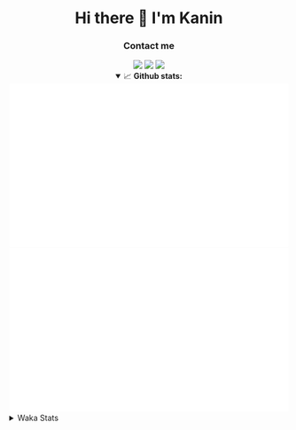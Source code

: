 <div align="center">
 <h1>Hi there 👋 I'm Kanin</h1>
 <h3>Contact me</h3>
 <a href="mailto:im@kanin.dev"><img src="https://img.shields.io/badge/gmail-%23D14836.svg?&style=for-the-badge&logo=gmail&logoColor=white"/></a>
 <a href="https://twitter.com/KaninTwt"><img src="https://img.shields.io/badge/twitter-%231DA1F2.svg?&style=for-the-badge&logo=twitter&logoColor=white"/></a>
 <a href="https://www.linkedin.com/in/KaninDev"><img src="https://img.shields.io/badge/linkedin-%230077B5.svg?&style=for-the-badge&logo=linkedin&logoColor=white"/></a>
<details open>
  <summary>📈 <b>Github stats:</b></summary>
  <img src="https://github.com/Kanin/Kanin/blob/master/scripts/GitHubStats/generated/overview.svg"/>
  <img src="https://github.com/Kanin/Kanin/blob/master/scripts/GitHubStats/generated/languages.svg"/>
</details>
</div>

<details>
 <summary>Waka Stats</summary>

<!--START_SECTION:waka-->
![Code Time](http://img.shields.io/badge/Code%20Time-2%2C105%20hrs%2026%20mins-blue)

![Profile Views](http://img.shields.io/badge/Profile%20Views-3-blue)

![Lines of code](https://img.shields.io/badge/From%20Hello%20World%20I%27ve%20Written-777.5%20thousand%20lines%20of%20code-blue)

**🐱 My GitHub Data** 

> 📦 102.9 kB Used in GitHub's Storage 
 > 
> 🏆 519 Contributions in the Year 2023
 > 
> 🚫 Not Opted to Hire
 > 
> 📜 22 Public Repositories 
 > 
> 🔑 11 Private Repositories 
 > 
**I'm an Early 🐤** 

```text
🌞 Morning                2217 commits        ██████░░░░░░░░░░░░░░░░░░░   25.70 % 
🌆 Daytime                2707 commits        ████████░░░░░░░░░░░░░░░░░   31.37 % 
🌃 Evening                2528 commits        ███████░░░░░░░░░░░░░░░░░░   29.30 % 
🌙 Night                  1176 commits        ███░░░░░░░░░░░░░░░░░░░░░░   13.63 % 
```
📅 **I'm Most Productive on Monday** 

```text
Monday                   1664 commits        █████░░░░░░░░░░░░░░░░░░░░   19.29 % 
Tuesday                  1198 commits        ███░░░░░░░░░░░░░░░░░░░░░░   13.89 % 
Wednesday                819 commits         ██░░░░░░░░░░░░░░░░░░░░░░░   09.49 % 
Thursday                 1323 commits        ████░░░░░░░░░░░░░░░░░░░░░   15.33 % 
Friday                   1462 commits        ████░░░░░░░░░░░░░░░░░░░░░   16.94 % 
Saturday                 822 commits         ██░░░░░░░░░░░░░░░░░░░░░░░   09.53 % 
Sunday                   1340 commits        ████░░░░░░░░░░░░░░░░░░░░░   15.53 % 
```


📊 **This Week I Spent My Time On** 

```text
🕑︎ Time Zone: America/New_York

💬 Programming Languages: 
GitIgnore file           6 mins              ████████████░░░░░░░░░░░░░   47.57 % 
Python                   3 mins              ██████░░░░░░░░░░░░░░░░░░░   24.16 % 
Markdown                 2 mins              █████░░░░░░░░░░░░░░░░░░░░   19.32 % 
Text                     1 min               ██░░░░░░░░░░░░░░░░░░░░░░░   08.83 % 
requirements.txt         0 secs              ░░░░░░░░░░░░░░░░░░░░░░░░░   00.12 % 

🔥 Editors: 
PyCharm                  13 mins             █████████████████████████   100.00 % 

🐱‍💻 Projects: 
Community-Bot            9 mins              █████████████████░░░░░░░░   66.89 % 
BB-CommunityBot          3 mins              ███████░░░░░░░░░░░░░░░░░░   27.36 % 
GameHubBot               0 secs              █░░░░░░░░░░░░░░░░░░░░░░░░   05.75 % 

💻 Operating System: 
Windows                  13 mins             █████████████████████████   100.00 % 
```

**I Mostly Code in Python** 

```text
Python                   28 repos            ███████████████░░░░░░░░░░   59.57 % 
Java                     7 repos             ████░░░░░░░░░░░░░░░░░░░░░   14.89 % 
JavaScript               5 repos             ███░░░░░░░░░░░░░░░░░░░░░░   10.64 % 
Kotlin                   2 repos             █░░░░░░░░░░░░░░░░░░░░░░░░   04.26 % 
HTML                     2 repos             █░░░░░░░░░░░░░░░░░░░░░░░░   04.26 % 
```



**Timeline**

![Lines of Code chart](https://raw.githubusercontent.com/Kanin/Kanin/master/assets/bar_graph.png)


 Last Updated on 02/10/2023 12:05:29 UTC
<!--END_SECTION:waka-->
</details>
